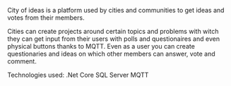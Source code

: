 City of ideas is a platform used by cities and communities to get ideas and votes from their members.

Cities can create projects around certain topics and problems with witch they can get input from their users with polls and questionaires and even physical buttons thanks to MQTT.
Even as a user you can create questionaries and ideas on which other members can answer, vote and comment.

Technologies used:
.Net Core
SQL Server
MQTT